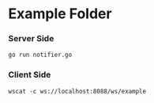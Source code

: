 # Example Folder

### Server Side
```
go run notifier.go
```

### Client Side
```
wscat -c ws://localhost:8088/ws/example
```

